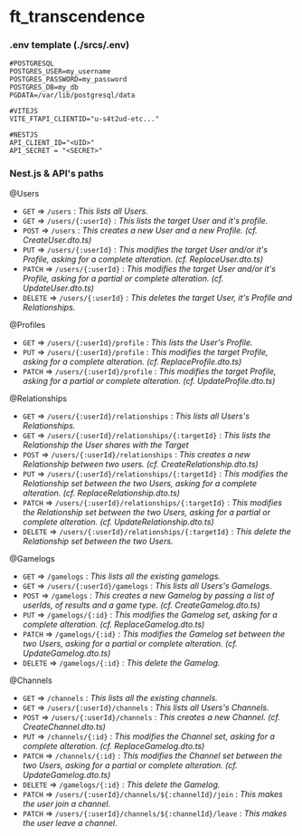 # ft_transcendence

### .env template (./srcs/.env)

```
#POSTGRESQL
POSTGRES_USER=my_username
POSTGRES_PASSWORD=my_password
POSTGRES_DB=my_db
PGDATA=/var/lib/postgresql/data

#VITEJS
VITE_FTAPI_CLIENTID="u-s4t2ud-etc..."

#NESTJS
API_CLIENT_ID="<UID>"
API_SECRET = "<SECRET>"
```

### Nest.js & API's paths

@Users
- `GET` ⇒ `/users` : *This lists all Users.*
- `GET` ⇒ `/users/{:userId}` : *This lists the target User and it's profile.*
- `POST` ⇒ `/users` : *This creates a new User and a new Profile. (cf. CreateUser.dto.ts)*
- `PUT` ⇒ `/users/{:userId}` : *This modifies the target User and/or it's Profile, asking for a complete alteration. (cf. ReplaceUser.dto.ts)*
- `PATCH` ⇒ `/users/{:userId}` : *This modifies the target User and/or it's Profile, asking for a partial or complete alteration. (cf. UpdateUser.dto.ts)*
- `DELETE` ⇒ `/users/{:userId}` : *This deletes the target User, it's Profile and Relationships.*

@Profiles
- `GET` ⇒ `/users/{:userId}/profile` : *This lists the User's Profile.*
- `PUT` ⇒ `/users/{:userId}/profile` : *This modifies the target Profile, asking for a complete alteration. (cf. ReplaceProfile.dto.ts)*
- `PATCH` ⇒ `/users/{:userId}/profile` : *This modifies the target Profile, asking for a partial or complete alteration. (cf. UpdateProfile.dto.ts)*

@Relationships
- `GET` ⇒ `/users/{:userId}/relationships` : *This lists all Users's Relationships.*
- `GET` ⇒ `/users/{:userId}/relationships/{:targetId}` : *This lists the Relationship the User shares with the Target*
- `POST` ⇒ `/users/{:userId}/relationships` : *This creates a new Relationship between two users. (cf. CreateRelationship.dto.ts)*
- `PUT` ⇒ `/users/{:userId}/relationships/{:targetId}` : *This modifies the Relationship set between the two Users, asking for a complete alteration. (cf. ReplaceRelationship.dto.ts)*
- `PATCH` ⇒ `/users/{:userId}/relationships/{:targetId}` : *This modifies the Relationship set between the two Users, asking for a partial or complete alteration. (cf. UpdateRelationship.dto.ts)*
- `DELETE` ⇒ `/users/{:userId}/relationships/{:targetId}` : *This delete the Relationship set between the two Users.*

@Gamelogs
- `GET` ⇒ `/gamelogs` : *This lists all the existing gamelogs.*
- `GET` ⇒ `/users/{:userId}/gamelogs` : *This lists all Users's Gamelogs.*
- `POST` ⇒ `/gamelogs` : *This creates a new Gamelog by passing a list of userIds, of results and a game type. (cf. CreateGamelog.dto.ts)*
- `PUT` ⇒ `/gamelogs/{:id}` : *This modifies the Gamelog set, asking for a complete alteration. (cf. ReplaceGamelog.dto.ts)*
- `PATCH` ⇒ `/gamelogs/{:id}` : *This modifies the Gamelog set between the two Users, asking for a partial or complete alteration. (cf. UpdateGamelog.dto.ts)*
- `DELETE` ⇒ `/gamelogs/{:id}` : *This delete the Gamelog.*

@Channels
- `GET` ⇒ `/channels` : *This lists all the existing channels.*
- `GET` ⇒ `/users/{:userId}/channels` : *This lists all Users's Channels.*
- `POST` ⇒ `/users/{:userId}/channels` : *This creates a new Channel. (cf. CreateChannel.dto.ts)*
- `PUT` ⇒ `/channels/{:id}` : *This modifies the Channel set, asking for a complete alteration. (cf. ReplaceGamelog.dto.ts)*
- `PATCH` ⇒ `/channels/{:id}` : *This modifies the Channel set between the two Users, asking for a partial or complete alteration. (cf. UpdateGamelog.dto.ts)*
- `DELETE` ⇒ `/gamelogs/{:id}` : *This delete the Gamelog.*
- `PATCH` ⇒ `/users/{:userId}/channels/${:channelId}/join` : *This makes the user join a channel.*
- `PATCH` ⇒ `/users/{:userId}/channels/${:channelId}/leave` : *This makes the user leave a channel.*
